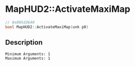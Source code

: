 # MapHUD2::ActivateMaxiMap
```c
// 0x005d3640
bool MapHUD2::ActivateMaxiMap(unk p0)
```
## Description
```
Minimum Arguments: 1
Maximum Arguments: 1
```
